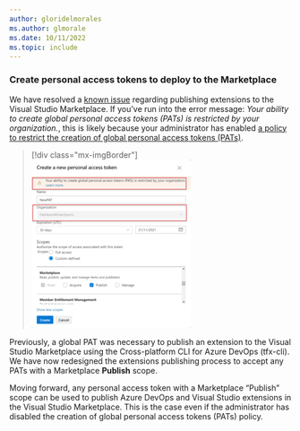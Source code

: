 ```yaml
---
author: gloridelmorales
ms.author: glmorale
ms.date: 10/11/2022
ms.topic: include
---
```


### Create personal access tokens to deploy to the Marketplace 

We have resolved a [known issue](https://devblogs.microsoft.com/devops/issue-with-extension-publishing/) regarding publishing extensions to the Visual Studio Marketplace. If you’ve run into the error message: *Your ability to create global personal access tokens (PATs) is restricted by your organization.*, this is likely because your administrator has enabled [a policy to restrict the creation of global personal access tokens (PATs)](https://learn.microsoft.com/azure/devops/organizations/accounts/manage-pats-with-policies-for-administrators?view=azure-devops#restrict-creation-of-global-pats).

> [!div class="mx-imgBorder"]
> ![Create personal access tokens to deploy to the Marketplace](../../media/211-general-01.png)

Previously, a global PAT was necessary to publish an extension to the Visual Studio Marketplace using the Cross-platform CLI for Azure DevOps (tfx-cli). We have now redesigned the extensions publishing process to accept any PATs with a Marketplace **Publish** scope.

Moving forward, any personal access token with a Marketplace “Publish” scope can be used to publish Azure DevOps and Visual Studio extensions in the Visual Studio Marketplace. This is the case even if the administrator has disabled the creation of global personal access tokens (PATs) policy.